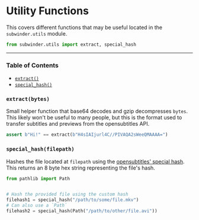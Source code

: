 # Utility Functions

This covers different functions that may be useful located in the `subwinder.utils` module.

```python
from subwinder.utils import extract, special_hash
```

---

### Table of Contents

* [`extract()`](#extractbytes-encoding)
* [`special_hash()`](#special_hashfilepath)

### `extract(bytes)`

Small helper function that base64 decodes and gzip decompresses `bytes`. This likely won't be useful to many people, but this is the format used to transfer subtitles and previews from the opensubtitles API.

```python
assert b"Hi!" == extract(b"H4sIAIjurl4C//PIVAQA2sWeeQMAAAA=")
```

### `special_hash(filepath)`

Hashes the file located at `filepath` using the [opensubtitles' special hash](https://trac.opensubtitles.org/projects/opensubtitles/wiki/HashSourceCodes). This returns an 8 byte hex string representing the file's hash.

```python
from pathlib import Path


# Hash the provided file using the custom hash
filehash1 = special_hash("/path/to/some/file.mkv")
# Can also use a `Path`
filehash2 = special_hash(Path("/path/to/other/file.avi"))
```
